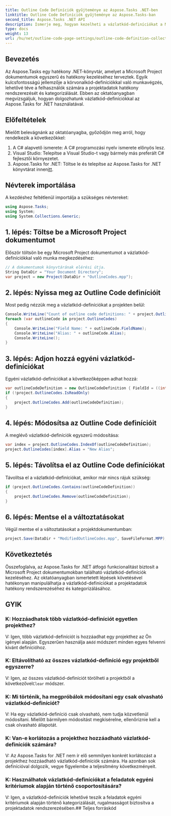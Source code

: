 ```yaml
---
title: Outline Code Definíciók gyűjteménye az Aspose.Tasks .NET-ben
linktitle: Outline Code Definíciók gyűjteménye az Aspose.Tasks-ban
second_title: Aspose.Tasks .NET API
description: Ismerje meg, hogyan kezelheti a vázlatkód-definíciókat a Microsoft Project dokumentumokban az Aspose.Tasks for .NET segítségével. A projektadatok kategorizálása könnyedén.
type: docs
weight: 13
url: /hu/net/outline-code-page-settings/outline-code-definition-collection/
---
```

## Bevezetés
Az Aspose.Tasks egy hatékony .NET-könyvtár, amelyet a Microsoft Project dokumentumok egyszerű és hatékony kezeléséhez terveztek. Egyik kulcsfontosságú jellemzője a körvonalkód-definíciókkal való munkavégzés, lehetővé téve a felhasználók számára a projektadatok hatékony rendszerezését és kategorizálását. Ebben az oktatóanyagban megvizsgáljuk, hogyan dolgozhatunk vázlatkód-definíciókkal az Aspose.Tasks for .NET használatával.
## Előfeltételek
Mielőtt belevágnánk az oktatóanyagba, győződjön meg arról, hogy rendelkezik a következőkkel:
1. A C# alapvető ismerete: A C# programozási nyelv ismerete előnyös lesz.
2. Visual Studio: Telepítse a Visual Studio-t vagy bármely más preferált C# fejlesztői környezetet.
3.  Aspose.Tasks for .NET: Töltse le és telepítse az Aspose.Tasks for .NET könyvtárat innen[itt](https://releases.aspose.com/tasks/net/).

## Névterek importálása
A kezdéshez feltétlenül importálja a szükséges névtereket:
```csharp
using Aspose.Tasks;
using System;
using System.Collections.Generic;

```
## 1. lépés: Töltse be a Microsoft Project dokumentumot
Először töltsön be egy Microsoft Project dokumentumot a vázlatkód-definíciókkal való munka megkezdéséhez:
```csharp
// A dokumentumok könyvtárának elérési útja.
String DataDir = "Your Document Directory";
var project = new Project(DataDir + "OutlineCodes.mpp");
```
## 2. lépés: Nyissa meg az Outline Code definícióit
Most pedig nézzük meg a vázlatkód-definíciókat a projekten belül:
```csharp
Console.WriteLine("Count of outline code definitions: " + project.OutlineCodes.Count);
foreach (var outlineCode in project.OutlineCodes)
{
	Console.WriteLine("Field Name: " + outlineCode.FieldName);
	Console.WriteLine("Alias: " + outlineCode.Alias);
	Console.WriteLine();
}
```
## 3. lépés: Adjon hozzá egyéni vázlatkód-definíciókat
Egyéni vázlatkód-definíciókat a következőképpen adhat hozzá:
```csharp
var outlineCodeDefinition = new OutlineCodeDefinition { FieldId = ((int)ExtendedAttributeTask.OutlineCode3).ToString("D"), Alias = "My Outline Code" };
if (!project.OutlineCodes.IsReadOnly)
{
    project.OutlineCodes.Add(outlineCodeDefinition);
}
```
## 4. lépés: Módosítsa az Outline Code definícióit
A meglévő vázlatkód-definíciók egyszerű módosítása:
```csharp
var index = project.OutlineCodes.IndexOf(outlineCodeDefinition);
project.OutlineCodes[index].Alias = "New Alias";
```
## 5. lépés: Távolítsa el az Outline Code definíciókat
Távolítsa el a vázlatkód-definíciókat, amikor már nincs rájuk szükség:
```csharp
if (project.OutlineCodes.Contains(outlineCodeDefinition))
{
    project.OutlineCodes.Remove(outlineCodeDefinition);
}
```
## 6. lépés: Mentse el a változtatásokat
Végül mentse el a változtatásokat a projektdokumentumban:
```csharp
project.Save(DataDir + "ModifiedOutlineCodes.mpp", SaveFileFormat.MPP);
```

## Következtetés
Összefoglalva, az Aspose.Tasks for .NET átfogó funkcionalitást biztosít a Microsoft Project dokumentumokban található vázlatkód-definíciók kezeléséhez. Az oktatóanyagban ismertetett lépések követésével hatékonyan manipulálhatja a vázlatkód-definíciókat a projektadatok hatékony rendszerezéséhez és kategorizálásához.
## GYIK
### K: Hozzáadhatok több vázlatkód-definíciót egyetlen projekthez?
 V: Igen, több vázlatkód-definíciót is hozzáadhat egy projekthez az Ön igényei alapján. Egyszerűen használja a`Add` módszert minden egyes felvenni kívánt definícióhoz.
### K: Eltávolítható az összes vázlatkód-definíció egy projektből egyszerre?
 V: Igen, az összes vázlatkód-definíciót törölheti a projektből a következővel`Clear` módszer.
### K: Mi történik, ha megpróbálok módosítani egy csak olvasható vázlatkód-definíciót?
V: Ha egy vázlatkód-definíció csak olvasható, nem tudja közvetlenül módosítani. Mielőtt bármilyen módosítást megkísérelne, ellenőriznie kell a csak olvasható állapotát.
### K: Van-e korlátozás a projekthez hozzáadható vázlatkód-definíciók számára?
V: Az Aspose.Tasks for .NET nem ír elő semmilyen konkrét korlátozást a projekthez hozzáadható vázlatkód-definíciók számára. Ha azonban sok definícióval dolgozik, vegye figyelembe a teljesítmény következményeit.
### K: Használhatok vázlatkód-definíciókat a feladatok egyéni kritériumok alapján történő csoportosítására?
V: Igen, a vázlatkód-definíciók lehetővé teszik a feladatok egyéni kritériumok alapján történő kategorizálását, rugalmasságot biztosítva a projektadatok rendszerezésében.## Teljes forráskód